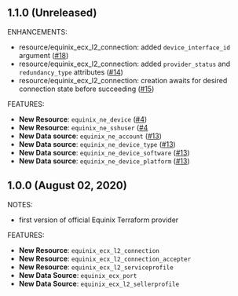 ## 1.1.0 (Unreleased)

ENHANCEMENTS:

- resource/equinix_ecx_l2_connection: added `device_interface_id` argument ([#18](https://github.com/equinix/terraform-provider-equinix/issues/18))
- resource/equinix_ecx_l2_connection: added `provider_status` and
 `redundancy_type` attributes ([#14](https://github.com/equinix/terraform-provider-equinix/issues/14))
- resource/equinix_ecx_l2_connection: creation awaits for desired
connection state before succeeding ([#15](https://github.com/equinix/terraform-provider-equinix/issues/15))

FEATURES:

- **New Resource**: `equinix_ne_device` ([#4](https://github.com/equinix/terraform-provider-equinix/issues/4))
- **New Resource**: `equinix_ne_sshuser` ([#4](https://github.com/equinix/terraform-provider-equinix/issues/4)
- **New Data source**: `equinix_ne_account` ([#13](https://github.com/equinix/terraform-provider-equinix/issues/13))
- **New Data source**: `equinix_ne_device_type` ([#13](https://github.com/equinix/terraform-provider-equinix/issues/13))
- **New Data source**: `equinix_ne_device_software` ([#13](https://github.com/equinix/terraform-provider-equinix/issues/13))
- **New Data source**: `equinix_ne_device_platform` ([#13](https://github.com/equinix/terraform-provider-equinix/issues/13))

## 1.0.0 (August 02, 2020)

NOTES:

- first version of official Equinix Terraform provider

FEATURES:

- **New Resource**: `equinix_ecx_l2_connection`
- **New Resource**: `equinix_ecx_l2_connection_accepter`
- **New Resource**: `equinix_ecx_l2_serviceprofile`
- **New Data Source**: `equinix_ecx_port`
- **New Data Source**: `equinix_ecx_l2_sellerprofile`
